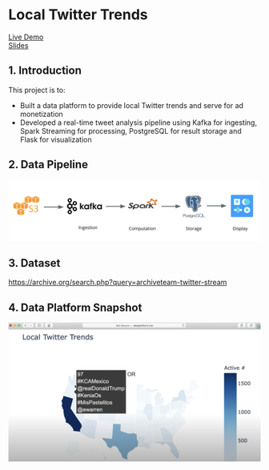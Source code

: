# Local Twitter Trends

<a href="http://dataplatform.me/" rel="nofollow">Live Demo</a><br>
<a href="https://bit.ly/37ZTaCu" rel="nofollow">Slides</a>

## 1. Introduction
This project is to: <br>
- Built a data platform to provide local Twitter trends and serve for ad monetization
- Developed a real-time tweet analysis pipeline using Kafka for ingesting, Spark Streaming for processing, PostgreSQL for result storage and Flask for visualization

## 2. Data Pipeline
![](image/pipeline.png)

## 3. Dataset
https://archive.org/search.php?query=archiveteam-twitter-stream

## 4. Data Platform Snapshot
![](image/snapshot.png)
